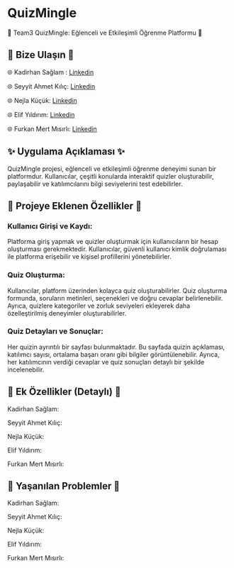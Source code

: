 # QuizMingle 

🌟 Team3 QuizMingle: Eğlenceli ve Etkileşimli Öğrenme Platformu 🌟

## 🚨 Bize Ulaşın 🚨

🌐 Kadirhan Sağlam : [Linkedin](https://tr.linkedin.com/in/kadirhansaglam)

🌐 Seyyit Ahmet Kılıç: [Linkedin](https://tr.linkedin.com/in/seyyit-ahmet-kilic)

🌐 Nejla Küçük: [Linkedin](https://tr.linkedin.com/in/nkucuk)

🌐 Elif Yıldırım: [Linkedin](https://tr.linkedin.com/in/elif-y%C4%B1ld%C4%B1r%C4%B1m-4a1373203)

🌐 Furkan Mert Mısırlı: [Linkedin](https://www.linkedin.com/in/furkan-mert-m%C4%B1s%C4%B1rl%C4%B1/)


## ✨ Uygulama Açıklaması ✨

QuizMingle projesi, eğlenceli ve etkileşimli öğrenme deneyimi sunan bir platformdur. Kullanıcılar, çeşitli konularda interaktif quizler oluşturabilir, paylaşabilir ve katılımcılarını bilgi seviyelerini test edebilirler.

## 📍 Projeye Eklenen Özellikler 📍

### Kullanıcı Girişi ve Kaydı:
Platforma giriş yapmak ve quizler oluşturmak için kullanıcıların bir hesap oluşturması gerekmektedir. Kullanıcılar, güvenli kullanıcı kimlik doğrulaması ile platforma erişebilir ve kişisel profillerini yönetebilirler.

### Quiz Oluşturma:
Kullanıcılar, platform üzerinden kolayca quiz oluşturabilirler. Quiz oluşturma formunda, soruların metinleri, seçenekleri ve doğru cevaplar belirlenebilir. Ayrıca, quizlere kategoriler ve zorluk seviyeleri ekleyerek daha özelleştirilmiş deneyimler oluşturabilirler.

### Quiz Detayları ve Sonuçlar:
Her quizin ayrıntılı bir sayfası bulunmaktadır. Bu sayfada quizin açıklaması, katılımcı sayısı, ortalama başarı oranı gibi bilgiler görüntülenebilir. Ayrıca, her katılımcının verdiği cevaplar ve quiz sonuçları detaylı bir şekilde incelenebilir.

## 📌 Ek Özellikler (Detaylı) 📌

Kadirhan Sağlam:

Seyyit Ahmet Kılıç:

Nejla Küçük:

Elif Yıldırım:

Furkan Mert Mısırlı:

## 📛 Yaşanılan Problemler 📛
Kadirhan Sağlam:

Seyyit Ahmet Kılıç:

Nejla Küçük:

Elif Yıldırım:

Furkan Mert Mısırlı:

